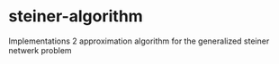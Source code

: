 steiner-algorithm
=================

Implementations 2 approximation algorithm for the generalized steiner netwerk problem
